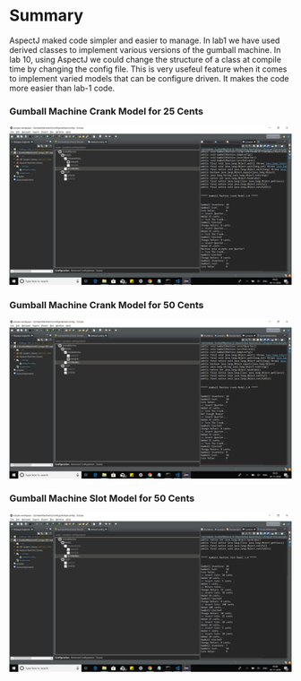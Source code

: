 # Summary  
  
  
AspectJ maked code simpler and easier to manage. In lab1 we have used derived classes to implement various versions of the gumball machine. In lab 10, using AspectJ we could change the structure of a class at compile time by changing the config file. This is very usefeul feature when it comes to implement varied models that can be configure driven. It makes the code more easier than lab-1 code.
  
  
### Gumball Machine Crank Model for 25 Cents
![alt text](https://github.com/harsh2911/cmpe202/blob/master/lab10/Screenshots/CrankModelCost25.png)
  
  
### Gumball Machine Crank Model for 50 Cents
![alt text](https://github.com/harsh2911/cmpe202/blob/master/lab10/Screenshots/CrankModelCost50.png)
  
  
### Gumball Machine Slot Model for 50 Cents
![alt text](https://github.com/harsh2911/cmpe202/blob/master/lab10/Screenshots/SlotModelCost50.png)




